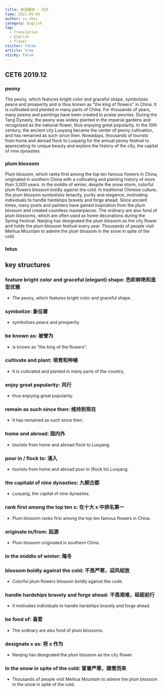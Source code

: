 ```yaml
---
title: 英语翻译 - 花卉
time: 2021-05-05
author: ru shui
category: English
tag:
  - translation
  - English
  - flower
visitor: false
article: true
sticky: false
---
```


## CET6 2019.12

### peony

The peony, which features bright color and graceful shape, symbolizes peace and prosperity and is thus known as "the king of flowers" in China. It is cultivated and planted in many parts of China. For thousands of years, many poems and paintings have been created to praise peonies. During the Tang Dynasty, the peony was widely planted in the imperial gardens and recognized as the national flower, thus enjoying great popularity. In the 10th century, the ancient city Luoyang became the center of peony cultivation, and has remained as such since then. Nowadays, thousands of tourists from home and abroad flock to Luoyang for the annual peony festival to appreciating its unique beauty and explore the history of the city, the capital of nine dynasties.

### plum blossom

Plum blossom, which ranks first among the top ten famous flowers in China, originated in southern China with a cultivating and planting history of more than 3,000 years. In the middle of winter, despite the snow storm, colorful plum flowers blossom boldly against the cold. In traditional Chinese culture, the plum blossom symbolizes tenacity, purity and elegance, motivating individuals to handle hardships bravely and forge ahead. Since ancient times, many poets and painters have gained inspiration from the plum blossom and created countless masterpieces. The ordinary are also fond of plum blossoms, which are often used as home decorations during the Spring Festival. Nanjing has designated the plum blossom as the city flower and holds the plum blossom festival every year. Thousands of people visit Meihua Mountain to admire the plum blossom in the snow in spite of the cold.

### lotus

## key structures

### feature bright color and graceful (elegant) shape: 色彩鲜艳和造型优雅

- The peony, which features bright color and graceful shape.

### symbolize: 象征着

- symbolizes peace and prosperity.

### be known as: 被誉为

- is known as "the king of the flowers".

### cultivate and plant: 培育和种植

- It is cultivated and planted in many parts of the country.

### enjoy great popularity: 风行

- thus enjoying great popularity.

### remain as such since then: 维持到现在

- It has remained as such since then.

### home and abroad: 国内外

- tourists from home and abroad flock to Luoyang.

### pour in / flock to: 涌入

- tourists from home and abroad pour in (flock to) Luoyang.

### the capitabl of nine dynasties: 九朝古都

- Luoyang, the capital of nine dynasties.

### rank first among the top ten x: 在十大 x 中排名第一

- Plum blossom ranks first among the top ten famous flowers in China.

### originate in/from: 起源

- Plum blossom originated in southern China.

### in the middle of winter: 隆冬

### blossom boldly against the cold: 不畏严寒，迎风绽放

- Colorful plum flowers blossom boldly against the code.

### handle hardships bravely and forge ahead: 不畏艰难，砥砺前行

- It motivates individuals to handle hardships bravely and forge ahead.

### be fond of: 喜爱

- The ordinary are also fond of plum blossoms.

### designate x as: 将 x 作为

- Nanjing has designated the plum blossom as the city flower.

### in the snow in spite of the cold: 冒着严寒，踏雪而来

- Thousands of people visit Meihua Mountain to admire the plum blossom in the snow in spite of the cold.
